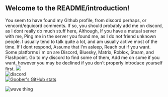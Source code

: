 ## Welcome to the README/introduction!
You seem to have found my Github profile, from discord perhaps, or vencord/equicord comments.
If so, you should probably add me on discord, as I dont really do much stuff here, Although, If you have a mutual server with me,
Ping me in the server you found me, as I do not friend unknown people.
I usually tend to talk quite a lot, and am usually active most of the time.
If I dont respond, Assume that I'm asleep, Reach out if you want.
Some platforms i'm on are Discord, Bluesky, Matrix, Roblox, Steam, and Flashpoint.
Go to my discord to find some of them, Add me on some if you want, however you may be declined if you don't properly introduce yourself first.
![](https://komarev.com/ghpvc/?username=MaxwellTheGoober)  
![discord](https://discord.c99.nl/widget/theme-4/744538964622573618.png )  
[![Goober's GitHub stats](https://github-readme-stats.vercel.app/api?username=MaxwellTheGoober)](https://github.com/anuraghazra/github-readme-stats)


![wave thing](https://capsule-render.vercel.app/api?type=waving&height=190&color=0:2f0780,100:070443&section=footer)
